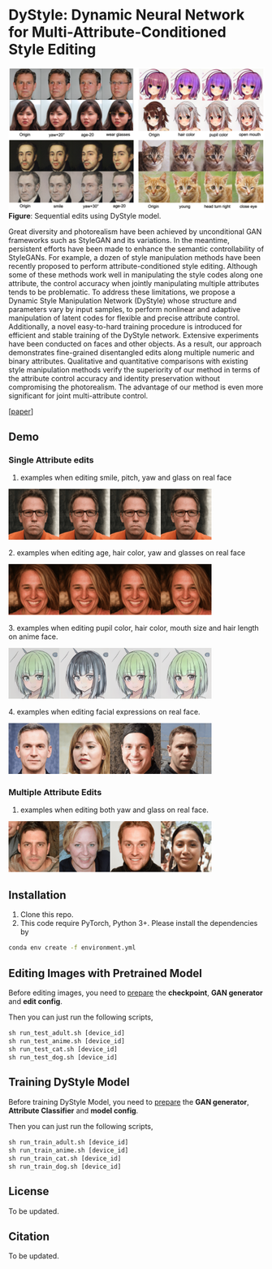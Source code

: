 # DyStyle: Dynamic Neural Network for Multi-Attribute-Conditioned Style Editing

![](pics/sequential.png)
**Figure**: Sequential edits using DyStyle model.

Great diversity and photorealism have been achieved by unconditional GAN frameworks such as StyleGAN and its variations. In the meantime, persistent efforts have been made to enhance the semantic controllability of StyleGANs. For example, a dozen of style manipulation methods have been recently proposed to perform attribute-conditioned style editing. Although some of these methods work well in manipulating the style codes along one attribute, the control accuracy when jointly manipulating multiple attributes tends to be problematic. To address these limitations, we propose a Dynamic Style Manipulation Network (DyStyle) whose structure and parameters vary by input samples, to perform nonlinear and adaptive manipulation of latent codes for flexible and precise attribute control. Additionally, a novel easy-to-hard training procedure is introduced for efficient and stable training of the DyStyle network. Extensive experiments have been conducted on faces and other objects. As a result, our approach demonstrates fine-grained disentangled edits along multiple numeric and binary attributes. Qualitative and quantitative comparisons with existing style manipulation methods verify the superiority of our method in terms of the attribute control accuracy and identity preservation without compromising the photorealism. The advantage of our method is even more significant for joint multi-attribute control.

[[paper]()]

## Demo

### Single Attribute edits

1. examples when editing smile, pitch, yaw and glass on real face

<p>
<img src='pics/S1.gif' width=100 height=100/><img src='pics/S2.gif' width=100 height=100/><img src='pics/S3.gif' width=100 height=100/><img src='pics/S4.gif' width=100 height=100/>
</p>
2. examples when editing age, hair color, yaw and glasses on real face
<p>
<img src='pics/S5.gif' width=100 height=100/><img src='pics/S6.gif' width=100 height=100/><img src='pics/S7.gif' width=100 height=100/><img src='pics/S8.gif' width=100 height=100/>
</p>
3. examples when editing pupil color, hair color, mouth size and hair length on anime face. 
<p>
<img src='pics/S9.gif' width=100 height=100/><img src='pics/S10.gif' width=100 height=100/><img src='pics/S11.gif' width=100 height=100/><img src='pics/S12.gif' width=100 height=100/>
</p>
4. examples when editing facial expressions on real face. 
<p>
<img src='pics/13.gif' width=100 height=100/><img src='pics/14.gif' width=100 height=100/><img src='pics/15.gif' width=100 height=100/><img src='pics/16.gif' width=100 height=100/>
</p>

### Multiple Attribute Edits

1. examples when editing both yaw and glass on real face.

<p>
<img src='pics/L1.gif' width=100 height=100/><img src='pics/L2.gif' width=100 height=100/><img src='pics/L3.gif' width=100 height=100/><img src='pics/L4.gif' width=100 height=100/>
</p>

## Installation

1. Clone this repo.
2. This code require PyTorch, Python 3+. Please install the dependencies by

```sh
conda env create -f environment.yml
```

## Editing Images with Pretrained Model

Before editing images, you need to [prepare](test.md) the **checkpoint**, **GAN generator** and **edit config**.

Then you can just run the following scripts,

```
sh run_test_adult.sh [device_id]
sh run_test_anime.sh [device_id]
sh run_test_cat.sh [device_id]
sh run_test_dog.sh [device_id]
```

## Training DyStyle Model

Before training DyStyle Model, you need to [prepare](train.md) the **GAN generator**, **Attribute Classifier** and **model config**.

Then you can just run the following scripts,

```
sh run_train_adult.sh [device_id]
sh run_train_anime.sh [device_id]
sh run_train_cat.sh [device_id]
sh run_train_dog.sh [device_id]
```

## License

To be updated.

## Citation

To be updated.
